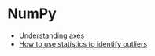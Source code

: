 # NumPy

- [Understanding axes](https://stackoverflow.com/questions/17079279/how-is-axis-indexed-in-numpys-array)
- [How to use statistics to identify outliers](https://machinelearningmastery.com/how-to-use-statistics-to-identify-outliers-in-data/)
